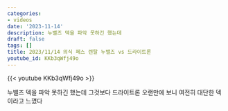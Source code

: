 ```yaml
---
categories:
- videos
date: '2023-11-14'
description: 누밸즈 덱을 파악 못하긴 했는데
draft: false
tags: []
title: 2023/11/14 의식 페스 렌탈 누밸즈 vs 드라이트론
youtube_id: KKb3qWfj49o
---
```



{{< youtube KKb3qWfj49o >}}

누밸즈 덱을 파악 못하긴 했는데
그것보다 드라이트론 오랜만에 보니 여전히 대단한 덱이라고 느꼈다